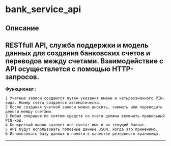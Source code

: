 # bank_service_api

## Описание

RESTfull API, служба поддержки и модель данных для создания банковских счетов и 
переводов между счетами. Взаимодействие с API осуществлется с помощью HTTP-запросов.
-----
**Функционал :**

    1 Учетные записи создаются путем указания имени и четырехзначного PIN-кода. Номер счета создается автоматически.
    2 После создания учетной записи можно вносить, снимать или переводить деньги между счетами.
    3 Любая операция по снятию средств со счета должна включать правильный PIN-код.
    4 Конкретный вызов вызовет все счета: имя и их текущий баланс.
    5 API будут использовать полезные данные JSON, когда это применимо.
    6 Использовать базу данных в памяти в качестве резервного хранилища.
---

